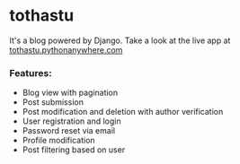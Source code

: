 # tothastu

It's a blog powered by Django. Take a look at the live app at [tothastu.pythonanywhere.com](https://tothastu.pythonanywhere.com)


### Features:

- Blog view with pagination
- Post submission
- Post modification and deletion with author verification 
- User registration and login 
- Password reset via email
- Profile modification
- Post filtering based on user
